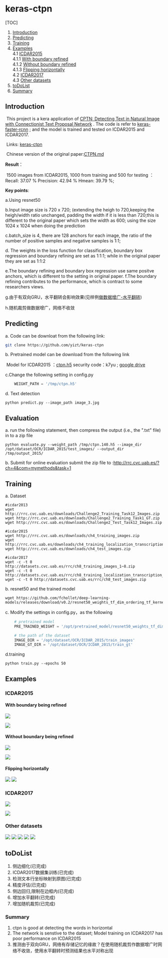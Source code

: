 # keras-ctpn

[TOC]

1. [Introduction](#Introduction) 
2. [Predicting](#Predicting)
3. [Training](#Training)
4. [Examples](#Examples)<br>
   4.1 [ICDAR2015](#ICDAR2015)<br>
   4.1.1 [With boundary refined](#With_boundary_being_refined)<br>
   4.1.2 [Without boundary refined](#Without_boundary_being_refined)<br>
   4.1.3 [Flipping horizontally](#Flipping_horizontally)<br>
   4.2 [ICDAR2017](#ICDAR2017)<br>
   4.3 [Other datasets](#Other_datasets)
5. [toDoList](#toDoList)
6. [Summary](#Summary)

## Introduction

​         This project is a kera application of [CPTN: Detecting Text in Natural Image with Connectionist Text Proposal Network](https://arxiv.org/abs/1609.03605) . The code is refer to [keras-faster-rcnn](https://github.com/yizt/keras-faster-rcnn) ; and the model is trained and tested on ICDAR2015 and ICDAR2017.

​         Links: [keras-ctpn](https://github.com/yizt/keras-ctpn)

​         Chinese version of the original paper:[CTPN.md](https://github.com/yizt/cv-papers/blob/master/CTPN.md)

**Result**：

​        1500 images from ICDAR2015, 1000 from training and 500 for testing ：Recall: 37.07 % Precision: 42.94 % Hmean: 39.79 %;

**Key points**:

a.Using resnet50

b.Input image size is 720 x 720; (extending the heigh to 720,keeping the heigh/width ratio unchanged, padding the width if it is less than 720;this is different to the original paper which sets the width as 600; using the size 1024 x 1024 when doing the prediction

c.batch_size is 4, there are 128 anchors for each image, the ratio of the number of positive samples and negative samples is 1:1;

d. The weights in the loss function for classification, boundary box regression and boundary refining are set as 1:1:1; while in the original paper they are set as 1:1:2

e.The boundary refining and boundary box regression use same positve anchors, which is different to the setting in original paper.
f.The boundary refining contributes to the performance, which is contract to some researchers views.

g.由于有双向GRU，水平翻转会影响效果(见样例[做数据增广-水平翻转](#做数据增广-水平翻转))

h.随机裁剪做数据增广，网络不收敛




## Predicting

a. Code can be downloat from the following link:

```bash
git clone https://github.com/yizt/keras-ctpn
```



b. Pretrained model can be download from the following link

​    Model for ICDAR2015 ：[ctpn.h5](https://pan.baidu.com/s/1XeQN0H1_FdTPBwH1GDlW_w) security code：k7yu ; [google drive](https://drive.google.com/file/d/1n1OeN99BP4NdFOXA1CaYom7O3S985Nd6/view?usp=sharing)

c.Change the following setting in config.py

```python
	WEIGHT_PATH = '/tmp/ctpn.h5'
```

d. Text detection

```shell
python predict.py --image_path image_3.jpg
```

## Evaluation

a. run the following statement, then compress the output (i.e., the ".txt" file) in to a zip file
```shell
python evaluate.py --weight_path /tmp/ctpn.140.h5 --image_dir /opt/dataset/OCR/ICDAR_2015/test_images/ --output_dir /tmp/output_2015/
```

b. Submit for online evaluation
   submit the zip file to :http://rrc.cvc.uab.es/?ch=4&com=mymethods&task=1

## Training

a. Dataset
```shell
#icdar2013
wget http://rrc.cvc.uab.es/downloads/Challenge2_Training_Task12_Images.zip
wget http://rrc.cvc.uab.es/downloads/Challenge2_Training_Task1_GT.zip
wget http://rrc.cvc.uab.es/downloads/Challenge2_Test_Task12_Images.zip
```

```shell
#icdar2015
wget http://rrc.cvc.uab.es/downloads/ch4_training_images.zip
wget http://rrc.cvc.uab.es/downloads/ch4_training_localization_transcription_gt.zip
wget http://rrc.cvc.uab.es/downloads/ch4_test_images.zip
```

```shell
#icdar2017
wget -c -t 0 http://datasets.cvc.uab.es/rrc/ch8_training_images_1~8.zip
wget -c -t 0 http://datasets.cvc.uab.es/rrc/ch8_training_localization_transcription_gt_v2.zip
wget -c -t 0 http://datasets.cvc.uab.es/rrc/ch8_test_images.zip
```



b. resnet50 and the trained model
```shell
wget https://github.com/fchollet/deep-learning-models/releases/download/v0.2/resnet50_weights_tf_dim_ordering_tf_kernels_notop.h5
```



c. Modify the settings in config.py，as the following

```python
	# pretrained model
    PRE_TRAINED_WEIGHT = '/opt/pretrained_model/resnet50_weights_tf_dim_ordering_tf_kernels_notop.h5'

    # the path of the dataset
    IMAGE_DIR = '/opt/dataset/OCR/ICDAR_2015/train_images'
    IMAGE_GT_DIR = '/opt/dataset/OCR/ICDAR_2015/train_gt'
```

d.training

```shell
python train.py --epochs 50
```





## Examples

### ICDAR2015

#### With boundary being refined

![](image_examples/icdar2015/img_8.1.jpg)

![](image_examples/icdar2015/img_200.1.jpg)

#### Without boundary being refined
![](image_examples/icdar2015/img_8.0.jpg)

![](image_examples/icdar2015/img_200.0.jpg)

#### Flipping horizontally
![](image_examples/flip1.png)
![](image_examples/flip2.png)

### ICDAR2017


![](image_examples/icdar2017/ts_img_01000.1.jpg)

![](image_examples/icdar2017/ts_img_01001.1.jpg)

### Other datasets
![](image_examples/bkgd_1_0_generated_0.1.jpg)
![](image_examples/a2.png)
![](image_examples/a1.png)
![](image_examples/a3.png)
![](image_examples/a0.png)

## toDoList

1. 侧边细化(已完成)
2. ICDAR2017数据集训练(已完成)
3. 检测文本行坐标映射到原图(已完成)
4. 精度评估(已完成)
5. 侧边回归,限制在边框内(已完成)
6. 增加水平翻转(已完成)
7. 增加随机裁剪(已完成)



### Summary

1. ctpn is good at detecting the words in horizontal 
2. The network is senstive to the dataset; Model training on ICDAR2017 has poor performance on ICDAR2015 
3. 推测由于双向GRU，网络有存储记忆的缘故？在使用随机裁剪作数据增广时网络不收敛，使用水平翻转时预测结果也水平对称出现
